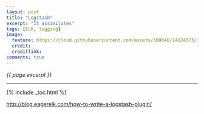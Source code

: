 ```yaml
---
layout: post
title: "Logstash"
excerpt: "It assimilates"
tags: [ELK, logging]
image:
  feature: https://cloud.githubusercontent.com/assets/300046/14624073/7b96364a-0594-11e6-9643-06decef9dbfd.jpg
  credit: 
  creditlink: 
comments: true
---
```

<i>{{ page.excerpt }}</i>
<hr />

{% include _toc.html %}

http://blog.eagerelk.com/how-to-write-a-logstash-plugin/

